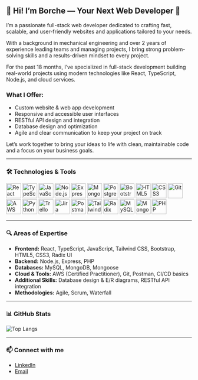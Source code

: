 
## 👋 Hi! I’m Borche — Your Next Web Developer 🚀

I’m a passionate full-stack web developer dedicated to crafting fast, scalable, and user-friendly websites and applications tailored to your needs.

With a background in mechanical engineering and over 2 years of experience leading teams and managing projects, I bring strong problem-solving skills and a results-driven mindset to every project.

For the past 18 months, I’ve specialized in full-stack development building real-world projects using modern technologies like React, TypeScript, Node.js, and cloud services.

### What I Offer:
- Custom website & web app development  
- Responsive and accessible user interfaces  
- RESTful API design and integration  
- Database design and optimization  
- Agile and clear communication to keep your project on track

Let’s work together to bring your ideas to life with clean, maintainable code and a focus on your business goals.

---

### 🛠️ Technologies & Tools

<p align="left">
  <img src="https://cdn.jsdelivr.net/gh/devicons/devicon/icons/react/react-original.svg" alt="React" width="40" height="40"/>
  <img src="https://cdn.jsdelivr.net/gh/devicons/devicon/icons/typescript/typescript-original.svg" alt="TypeScript" width="40" height="40"/>
  <img src="https://cdn.jsdelivr.net/gh/devicons/devicon/icons/javascript/javascript-original.svg" alt="JavaScript" width="40" height="40"/>
  <img src="https://cdn.jsdelivr.net/gh/devicons/devicon/icons/nodejs/nodejs-original.svg" alt="Node.js" width="40" height="40"/>
  <img src="https://cdn.jsdelivr.net/gh/devicons/devicon/icons/express/express-original.svg" alt="Express" width="40" height="40"/>
  <img src="https://cdn.jsdelivr.net/gh/devicons/devicon/icons/mongodb/mongodb-original.svg" alt="MongoDB" width="40" height="40"/>
  <img src="https://cdn.jsdelivr.net/gh/devicons/devicon/icons/postgresql/postgresql-original.svg" alt="PostgreSQL" width="40" height="40"/>
  <img src="https://cdn.jsdelivr.net/gh/devicons/devicon/icons/bootstrap/bootstrap-original.svg" alt="Bootstrap" width="40" height="40"/>
  <img src="https://cdn.jsdelivr.net/gh/devicons/devicon/icons/html5/html5-original.svg" alt="HTML5" width="40" height="40"/>
  <img src="https://cdn.jsdelivr.net/gh/devicons/devicon/icons/css3/css3-original.svg" alt="CSS3" width="40" height="40"/>
  <img src="https://cdn.jsdelivr.net/gh/devicons/devicon/icons/git/git-original.svg" alt="Git" width="40" height="40"/>
  <img src="https://cdn.jsdelivr.net/gh/simple-icons/simple-icons/icons/amazonaws.svg" alt="AWS" width="40" height="40"/>
  <img src="https://cdn.jsdelivr.net/gh/devicons/devicon/icons/python/python-original.svg" alt="Python" width="40" height="40"/>
  <img src="https://cdn.worldvectorlogo.com/logos/trello.svg" alt="Trello" width="40" height="40"/>
  <img src="https://cdn.worldvectorlogo.com/logos/jira-1.svg" alt="Jira" width="40" height="40"/>
  <img src="https://cdn.worldvectorlogo.com/logos/postman.svg" alt="Postman" width="40" height="40"/>
  <img src="https://upload.wikimedia.org/wikipedia/commons/d/d5/Tailwind_CSS_Logo.svg" alt="Tailwind CSS" width="40" height="40" />
  <img src="https://cdn.jsdelivr.net/gh/simple-icons/simple-icons/icons/radixui.svg" alt="Radix UI" width="40" height="40"/>
  <img src="https://cdn.jsdelivr.net/gh/devicons/devicon/icons/mysql/mysql-original.svg" alt="MySQL" width="40" height="40"/>
  <img src="https://cdn.jsdelivr.net/gh/devicons/devicon/icons/mongodb/mongodb-original.svg" alt="Mongoose (MongoDB)" width="40" height="40"/>
  <img src="https://cdn.jsdelivr.net/gh/devicons/devicon/icons/php/php-original.svg" alt="PHP" width="40" height="40"/>
</p>

---
### 🔍 Areas of Expertise

- **Frontend:** React, TypeScript, JavaScript, Tailwind CSS, Bootstrap, HTML5, CSS3, Radix UI  
- **Backend:** Node.js, Express, PHP  
- **Databases:** MySQL, MongoDB, Mongoose  
- **Cloud & Tools:** AWS (Certified Practitioner), Git, Postman, CI/CD basics  
- **Additional Skills:** Database design & E/R diagrams, RESTful API integration  
- **Methodologies:** Agile, Scrum, Waterfall

---

### 📊 GitHub Stats

![Top Langs](https://github-readme-stats.vercel.app/api/top-langs/?username=borchekojikj&langs_count=10&layout=compact&hide=html,css)

---

### 📫 Connect with me
- [LinkedIn](https://www.linkedin.com/in/borce-kojikj/)
- [Email](borcekojikj@gmaiil.com)




<!--
**borchekojikj/borchekojikj** is a ✨ _special_ ✨ repository because its `README.md` (this file) appears on your GitHub profile.

Here are some ideas to get you started:

- 🔭 I’m currently working on ...
- 🌱 I’m currently learning ...
- 👯 I’m looking to collaborate on ...
- 🤔 I’m looking for help with ...
- 💬 Ask me about ...
- 📫 How to reach me: ...
- 😄 Pronouns: ...
- ⚡ Fun fact: ...
-->
